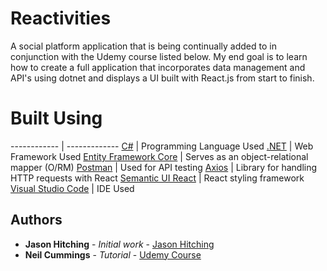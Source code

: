 # Reactivities
A social platform application that is being continually added to in conjunction with the Udemy course listed below. My end goal is to learn how to create a full application that incorporates data management and API's using dotnet and displays a UI built with React.js from start to finish. 

# Built Using

------------ | -------------
[C#](https://docs.microsoft.com/en-us/dotnet/csharp/) | Programming Language Used
[.NET](https://dotnet.microsoft.com/) | Web Framework Used
[Entity Framework Core](https://docs.microsoft.com/en-us/ef/core/) | Serves as an object-relational mapper (O/RM)
[Postman](https://www.postman.com/use-cases/api-testing-automation/) | Used for API testing
[Axios](https://github.com/axios/axios) | Library for handling HTTP requests with React
[Semantic UI React](https://react.semantic-ui.com/) | React styling framework
[Visual Studio Code](https://code.visualstudio.com/) | IDE Used

## Authors

* **Jason Hitching** - *Initial work* - [Jason Hitching](https://github.com/JasonHitching)
* **Neil Cummings** - *Tutorial* - [Udemy Course](https://www.udemy.com/course/complete-guide-to-building-an-app-with-net-core-and-react/)
